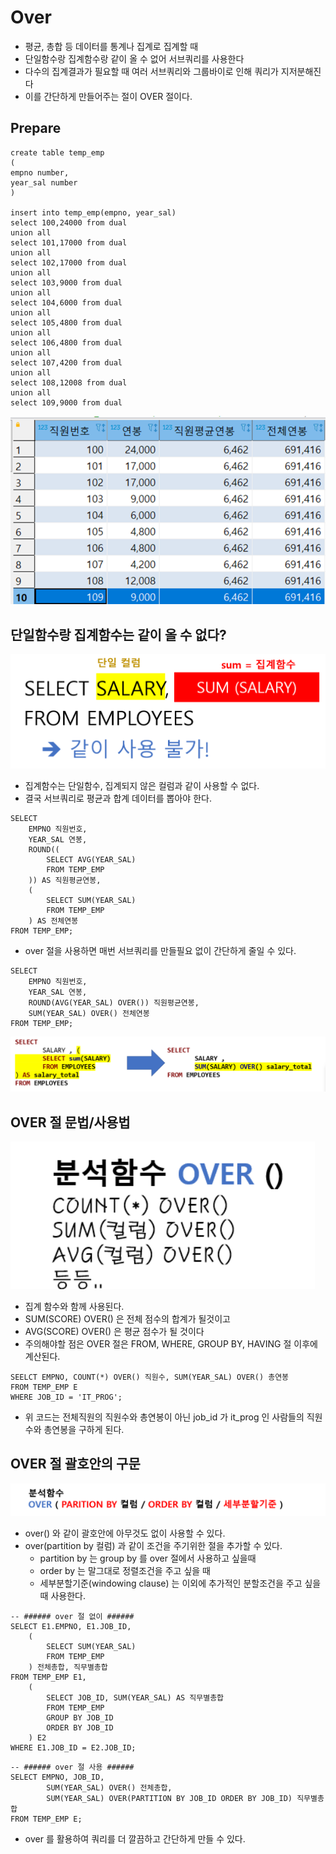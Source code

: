 # Over
- 평균, 총합 등 데이터를 통계나 집계로 집계할 때
- 단일함수랑 집계함수랑 같이 올 수 없어 서브쿼리를 사용한다
- 다수의 집계결과가 필요할 때 여러 서브쿼리와 그룹바이로 인해 쿼리가 지저분해진다
- 이를 간단하게 만들어주는 절이 OVER 절이다.

## Prepare
```oracle-sql
create table temp_emp
(
empno number,
year_sal number
)

insert into temp_emp(empno, year_sal)
select 100,24000 from dual
union all
select 101,17000 from dual
union all
select 102,17000 from dual
union all
select 103,9000 from dual
union all
select 104,6000 from dual
union all
select 105,4800 from dual
union all
select 106,4800 from dual
union all
select 107,4200 from dual
union all
select 108,12008 from dual
union all
select 109,9000 from dual
```
![img.png](../images/over2.png)

## 단일함수랑 집계함수는 같이 올 수 없다?
![img_2.png](../images/over1.png)

- 집계함수는 단일함수, 집계되지 않은 컬럼과 같이 사용할 수 없다.
- 결국 서브쿼리로 평균과 합계 데이터를 뽑아야 한다.
```oracle-sql
SELECT
    EMPNO 직원번호,
    YEAR_SAL 연봉,
    ROUND((
        SELECT AVG(YEAR_SAL)
        FROM TEMP_EMP
    )) AS 직원평균연봉,
    (
        SELECT SUM(YEAR_SAL)
        FROM TEMP_EMP
    ) AS 전체연봉
FROM TEMP_EMP; 
```
- over 절을 사용하면 매번 서브쿼리를 만들필요 없이 간단하게 줄일 수 있다.
```oracle-sql
SELECT 
    EMPNO 직원번호,
    YEAR_SAL 연봉,
    ROUND(AVG(YEAR_SAL) OVER()) 직원평균연봉,
    SUM(YEAR_SAL) OVER() 전체연봉
FROM TEMP_EMP; 
```
![img.png](../images/over3.png)

## OVER 절 문법/사용법
![img.png](../images/over4.png)
- 집계 함수와 함께 사용된다.
- SUM(SCORE) OVER() 은 전체 점수의 합계가 될것이고
- AVG(SCORE) OVER() 은 평균 점수가 될 것이다
- 주의해야할 점은 OVER 절은 FROM, WHERE, GROUP BY, HAVING 절 이후에 계산된다.
```oracle-sql
SEELCT EMPNO, COUNT(*) OVER() 직원수, SUM(YEAR_SAL) OVER() 총연봉
FROM TEMP_EMP E
WHERE JOB_ID = 'IT_PROG'; 
```
- 위 코드는 전체직원의 직원수와 총연봉이 아닌 job_id 가 it_prog 인 사람들의 직원수와 총연봉을 구하게 된다.

## OVER 절 괄호안의 구문
![img_1.png](../images/over5.png)

- over() 와 같이 괄호안에 아무것도 없이 사용할 수 있다.
- over(partition by 컬럼) 과 같이 조건을 주기위한 절을 추가할 수 있다.
  - partition by 는 group by 를 over 절에서 사용하고 싶을때
  - order by 는 말그대로 정렬조건을 주고 싶을 때
  - 세부분할기준(windowing clause) 는 이외에 추가적인 분할조건을 주고 싶을 때 사용한다.

```oracle-sql
-- ###### over 절 없이 ###### 
SELECT E1.EMPNO, E1.JOB_ID,
    (
        SELECT SUM(YEAR_SAL)
        FROM TEMP_EMP
    ) 전체총합, 직무별총합
FROM TEMP_EMP E1,
    (
        SELECT JOB_ID, SUM(YEAR_SAL) AS 직무별총합
        FROM TEMP_EMP
        GROUP BY JOB_ID
        ORDER BY JOB_ID
    ) E2
WHERE E1.JOB_ID = E2.JOB_ID;
```
```oracle-sql
-- ###### over 절 사용 ###### 
SELECT EMPNO, JOB_ID,
        SUM(YEAR_SAL) OVER() 전체총합,
        SUM(YEAR_SAL) OVER(PARTITION BY JOB_ID ORDER BY JOB_ID) 직무별총합
FROM TEMP_EMP E;
```
- over 를 활용하여 쿼리를 더 깔끔하고 간단하게 만들 수 있다.

